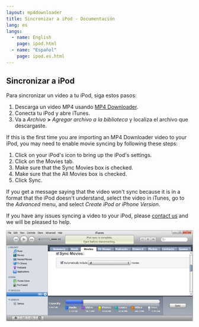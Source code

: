 ```yaml
---
layout: mp4downloader
title: Sincronizar a iPod - Documentación
lang: es
langs:
  - name: English
    page: ipod.html
  - name: "Español"
    page: ipod.es.html
---
```

## Sincronizar a iPod

Para sincronizar un video a tu iPod, siga estos pasos:

1. Descarga un video MP4 usando [MP4 Downloader](../download-es.html).
1. Conecta tu iPod y abre iTunes.
1. Va a *Archivo* **>** *Agregar archivo a la biblioteca* y localiza el archivo que descargaste.

If this is the first time you are importing an MP4 Downloader video to your iPod, you may need to enable movie syncing by following these steps:

1. Click on your iPod's icon to bring up the iPod's settings.
1. Click on the Movies tab.
1. Make sure that the Sync Movies box is checked.
1. Make sure that the All Movies box is checked.
1. Click Sync.

If you get a message saying that the video won't sync because it is in a format that the iPod doesn't understand, select the video in iTunes, go to the *Advanced* menu, and select *Create iPod or iPhone Version*.

If you have any issues syncing a video to your iPod, please [contact us](../contact.html) and we will be pleased to help.

[!["Movies tab"][movies-small]][movies]

[movies-small]: ../images/movies-small.png
[movies]: ../images/movies.png